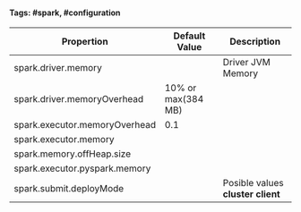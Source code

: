 #### Tags: #spark, #configuration

Propertion | Default Value | Description
-----------------|---------|-----------
spark.driver.memory|| Driver JVM Memory
spark.driver.memoryOverhead | 10% or max(384 MB)
spark.executor.memoryOverhead  | 0.1 |
spark.executor.memory |
spark.memory.offHeap.size |
spark.executor.pyspark.memory |
spark.submit.deployMode || Posible values **cluster client**

